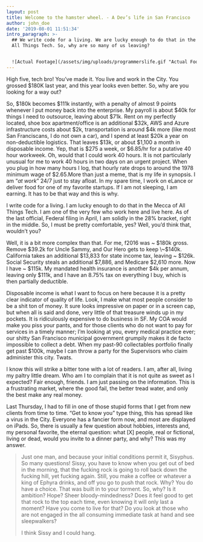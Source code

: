 ```yaml
---
layout: post
title: Welcome to the hamster wheel. - A Dev’s life in San Francisco
author: john_doe
date: '2019-08-01 11:51:34'
intro_paragraph: >-
  ## We write code for a living. We are lucky enough to do that in the Mecca of
  All Things Tech. So, why are so many of us leaving?


  ![Actual Footage](/assets/img/uploads/programmerslife.gif "Actual Footage ")
---
```

High five, tech bro! You’ve made it. You live and work in the City. You grossed $180K last year, and this year looks even better. So, why are you looking for a way out?

So, $180k becomes $111k instantly, with a penalty of almost 9 points whenever I put money back into the enterprise. My payroll is about $40k for things I need to outsource, leaving about $71k. Rent on my perfectly located, shoe box apartment/office is an additional $32k, AWS and Azure infrastructure costs about $2k, transportation is around $4k more (like most San Franciscans, I do not own a car), and I spend at least $20k a year on non-deductible logistics. That leaves $13k, or about $1,100 a month in disposable income. Yep, that is $275 a week, or $6.85/hr for a putative 40 hour workweek. Oh, would that I could work 40 hours. It is not particularly unusual for me to work 40 hours in two days on an urgent project. When you plug in how many hours I log, that hourly rate drops to around the 1978 minimum wage of $2.65.More than just a meme, that is my life in synopsis. I am “_at work_” 24/7 just to stay afloat. In my spare time, I work on eLance or deliver food for one of my favorite startups. If I am not sleeping, I am earning. It has to be that way and this is why.

I write code for a living. I am lucky enough to do that in the Mecca of All Things Tech. I am one of the very few who work here and live here. As of the last official, Federal filing in April, I am solidly in the 28% bracket, right in the middle. So, I must be pretty comfortable, yes? Well, you’d think that, wouldn’t you?

Well, it is a bit more complex than that. For me, f2016 was \~ $180k gross. Remove $39.2k for Uncle Sammy, and Our Hero gets to keep \~$140k. California takes an additional $13,833 for state income tax, leaving \~ $126k. Social Security steals an additional $7,886, and Medicare $2,610 more. Now I have \~ $115k. My mandated health insurance is another $4k per annum, leaving only $111k, and I have an 8.75% tax on everything I buy, which is then partially deductible.

Disposable income is what I want to focus on here because it is a pretty clear indicator of quality of life. Look, I make what most people consider to be a shit ton of money. It sure looks impressive on paper or in a screen cap, but when all is said and done, very little of that treasure winds up in my pockets. It is ridiculously expensive to do business in SF. My COA would make you piss your pants, and for those clients who do not want to pay for services in a timely manner; I’m looking at you, every medical practice ever; our shitty San Francisco municipal government grumpily makes it de facto impossible to collect a debt. When my past-90 collectables portfolio finally get past $100k, maybe I can throw a party for the Supervisors who claim administer this city. Twats.

I know this will strike a bitter tone with a lot of readers. I am, after all, living my paltry little dream. Who am I to complain that it is not quite as sweet as I expected? Fair enough, friends. I am just passing on the information. This is a frustrating market, where the good fail, the better tread water, and only the best make any real money.

Last Thursday, I had to fill in one of those stupid forms that I get from new clients from time to time. “Get to know you” type thing, this has spread like a virus in the City. Everyone has a fancier form now, and most are displayed on iPads. So, there is usually a few question about hobbies, interests and, my personal favorite, the eternal question: what \[X] people, real or fictional, living or dead, would you invite to a dinner party, and why? This was my answer.

> Just one man, and because your initial conditions permit it, Sisyphus. So many questions! Sissy, you have to know when you get out of bed in the morning, that the fucking rock is going to roll back down the fucking hill, yet fucking again. Still, you make a coffee or whatever a king of Ephyra drinks, and off you go to push that rock. Why? You do have a choice. That was built in to your torment. So, why? Is it ambition? Hope? Sheer bloody-mindedness? Does it feel good to get that rock to the top each time, even knowing it will only last a moment? Have you come to live for that? Do you look at those who are not engaged in the all consuming immediate task at hand and see sleepwalkers?
>
> I think Sissy and I could hang.
